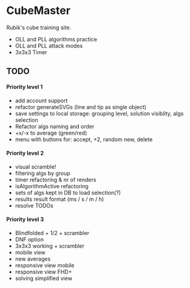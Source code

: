 # CubeMaster

Rubik's cube training site.

- OLL and PLL algorithms practice 
- OLL and PLL attack modes
- 3x3x3 Timer

## TODO
#### Priority level 1
- add account support
- refactor generateSVGs (line and tip as single object)
- save settings to local storage: grouping level, solution visiblity, algs selection
- Refactor algs naming and order
- +x/-x to average (green/red)
- menu with buttons for: accept, +2, random new, delete


#### Priority level 2
- visual scramble!
- filtering algs by group
- timer refactoring & nr of renders
- isAlgorithmActive refactoring
- sets of algs kept in DB to load selection(?)
- results result format (ms / s / m / h)
- resolve TODOs


#### Priority level 3
- Blindfolded + 1/2 + scrambler
- DNF option
- 3x3x3 working + scrambler
- mobile view
- new averages
- responsive view mobile
- responsive view FHD+
- solving simplified view 
